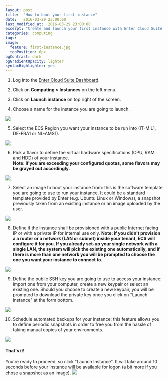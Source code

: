 ```yaml
---
layout: post
title:  "How to boot your first instance"
date:   2016-03-29 23:00:00
last_modified_at:  2016-03-29 23:00:00
excerpt: "Create and launch your first instance with Enter Cloud Suite."
categories: computing
tags:
image:
  feature: first-instance.jpg
  topPosition: 0px
bgContrast: dark
bgGradientOpacity: lighter
syntaxHighlighter: yes
---
```

1. Log into the <a href="https://dashboard.entercloudsuite.com" target="_blank">Enter Cloud Suite Dashboard</a>.

2. Click on **Computing > Instances** on the left menu.

3. Click on **Launch instance** on top right of the screen.

4. Choose a name for the instance you are going to launch.
<img class="responsive-guide-img" src="{{ site.baseurl_posts_img }}ecs-computing-first-instance-03.png">

5. Select the ECS Region you want your instance to be run into (IT-MIL1, DE-FRA1 or NL-AMS1).
<img class="responsive-guide-img" src="{{ site.baseurl_posts_img }}ecs-computing-first-instance-04.png">

6. Pick a flavor to define the virtual hardware specifications (CPU, RAM and HDD) of your instance.  
**Note: if you are exceeding your configured quotas, some flavors may be grayed out accordingly.**
<img class="responsive-guide-img" src="{{ site.baseurl_posts_img }}ecs-computing-first-instance-05.png">

7. Select an image to boot your instance from: this is the software template you are going to use to run your instance. It could be a standard template provided by Enter (e.g. Ubuntu Linux or Windows), a snapshot previously taken from an existing instance or an image uploaded by the user.
<img class="responsive-guide-img" src="{{ site.baseurl_posts_img }}ecs-computing-first-instance-06.png">

8. Define if the instance shall be provisioned with a public Internet facing IP or with a private IP for internal use only. **Note: if you didn't provision a a router or a network (LAN or subnet) inside your tenant, ECS will configure it for you. If you already set-up your single network with a single LAN, the system will pick the existing one automatically, and if there is more than one network you will be prompted to choose the one you want your instance to connect to.**
<img class="responsive-guide-img" src="{{ site.baseurl_posts_img }}ecs-computing-first-instance-07.png">

9. Define the public SSH key you are going to use to access your instance: import one from your computer, create a new keypair or select an existing one. Should you choose to create a new keypair, you will be prompted to download the private key once you click on "Launch instance" at the form bottom.
<img class="responsive-guide-img" src="{{ site.baseurl_posts_img }}ecs-computing-first-instance-08.png">

10. Schedule automated backups for your instance: this feature allows you to define periodic snapshots in order to free you from the hassle of taking manual copies of your environments.
<img class="responsive-guide-img" src="{{ site.baseurl_posts_img }}ecs-computing-first-instance-09.png">

#### That's it!

You're ready to proceed, so click "Launch Instance". It will take around 10 seconds before your instance will be available for logon (a bit more if you chose a snapshot as an image).
<img class="responsive-guide-img" src="{{ site.baseurl_posts_img }}ecs-computing-first-instance-10.png">